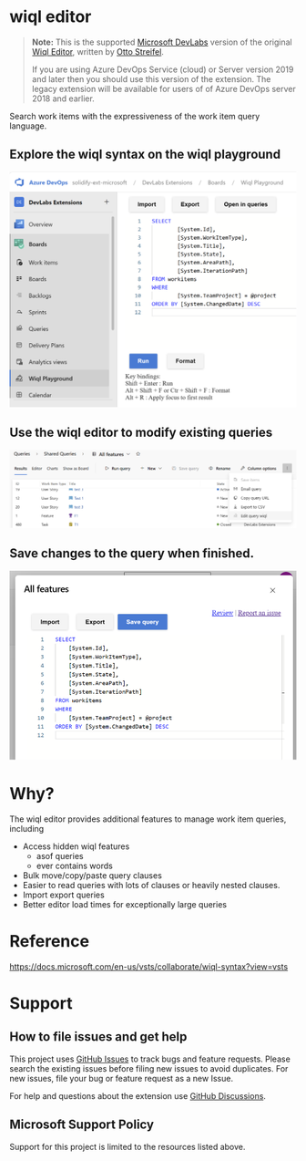 # wiql editor

> **Note:** This is the supported [Microsoft DevLabs](https://marketplace.visualstudio.com/publishers/Microsoft%20DevLabs) version of the original [Wiql Editor](https://marketplace.visualstudio.com/items?itemName=ottostreifel.wiql-editor), written by [Otto Streifel](https://github.com/ostreifel).
> 
> If you are using Azure DevOps Service (cloud) or Server version 2019 and later then you should use this version of the extension. The legacy extension will be available for users of of Azure DevOps server 2018 and earlier. 


Search work items with the expressiveness of the work item query language.

## Explore the wiql syntax on the wiql playground  

![query playground](img/playground.png)

## Use the wiql editor to modify existing queries

![context menu](img/contextMenu.png)

## Save changes to the query when finished.  

 ![wiql dialog](img/dialog.png)

# Why?

The wiql editor provides additional features to manage work item queries, including

- Access hidden wiql features
  - asof queries
  - ever contains words
- Bulk move/copy/paste query clauses
- Easier to read queries with lots of clauses or heavily nested clauses.
- Import export queries
- Better editor load times for exceptionally large queries

# Reference 
https://docs.microsoft.com/en-us/vsts/collaborate/wiql-syntax?view=vsts

# Support

## How to file issues and get help

This project uses [GitHub Issues](https://github.com/microsoft/wiql-editor/issues) to track bugs and feature requests. Please search the existing issues before filing new issues to avoid duplicates. For new issues, file your bug or feature request as a new Issue. 

For help and questions about the extension use [GitHub Discussions](https://github.com/microsoft/wiql-editor/discussions).

## Microsoft Support Policy

Support for this project is limited to the resources listed above.